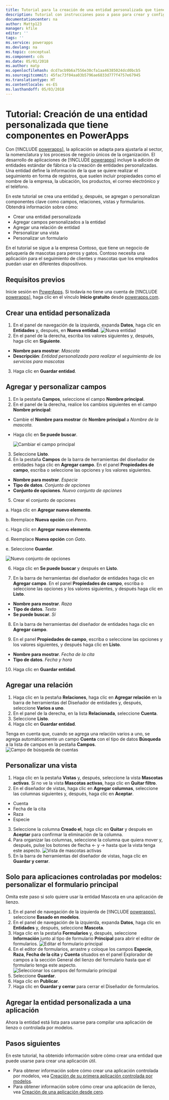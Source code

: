 ```yaml
---
title: Tutorial para la creación de una entidad personalizada que tiene componentes con PowerApps | Microsoft Docs
description: Tutorial con instrucciones paso a paso para crear y configurar una entidad para usar con una aplicación de PowerApps.
documentationcenter: na
author: Mattp123
manager: kfile
editor: ''
tags: ''
ms.service: powerapps
ms.devlang: na
ms.topic: conceptual
ms.component: cds
ms.date: 05/01/2018
ms.author: matp
ms.openlocfilehash: dcd7acb9b6a7556e30cfa1aa46385024dcd0bcb5
ms.sourcegitcommit: 45fac73f04aa03b5796ae6833d777f4757e67945
ms.translationtype: HT
ms.contentlocale: es-ES
ms.lasthandoff: 05/03/2018
---
```

# <a name="tutorial-create-a-custom-entity-that-has-components-in-powerapps"></a>Tutorial: Creación de una entidad personalizada que tiene componentes en PowerApps

Con [!INCLUDE [powerapps](../../includes/powerapps.md)], la aplicación se adapta para ajustarla al sector, la nomenclatura y los procesos de negocio únicos de la organización. El desarrollo de aplicaciones de [!INCLUDE [powerapps](../../includes/powerapps.md)] incluye la adición de entidades estándar de fábrica o la creación de entidades personalizadas. Una entidad define la información de la que se quiere realizar el seguimiento en forma de registros, que suelen incluir propiedades como el nombre de la empresa, la ubicación, los productos, el correo electrónico y el teléfono. 

En este tutorial se crea una entidad y, después, se agregan o personalizan componentes clave como campos, relaciones, vistas y formularios. Obtendrá información sobre cómo:

- Crear una entidad personalizada
- Agregar campos personalizados a la entidad
- Agregar una relación de entidad
- Personalizar una vista 
- Personalizar un formulario

En el tutorial se sigue a la empresa Contoso, que tiene un negocio de peluquería de mascotas para perros y gatos. Contoso necesita una aplicación para el seguimiento de clientes y mascotas que los empleados puedan usar en diferentes dispositivos.

## <a name="prerequisites"></a>Requisitos previos

Inicie sesión en [PowerApps](https://powerapps.microsoft.com/). Si todavía no tiene una cuenta de [!INCLUDE [powerapps](../../includes/powerapps.md)], haga clic en el vínculo **Inicio gratuito** desde [powerapps.com](https://web.powerapps.com).

## <a name="create-a-custom-entity"></a>Crear una entidad personalizada

1. En el panel de navegación de la izquierda, expanda **Datos**, haga clic en **Entidades** y, después, en **Nueva entidad**.
    ![Nueva entidad](media/create-custom-entity/create-new-entity.png)
2. En el panel de la derecha, escriba los valores siguientes y, después, haga clic en **Siguiente**.
  - **Nombre para mostrar**: *Mascota* 
  - **Descripción**: *Entidad personalizada para realizar el seguimiento de los servicios para mascotas*
3. Haga clic en **Guardar entidad**.

## <a name="add-and-customize-fields"></a>Agregar y personalizar campos
 
1. En la pestaña **Campos**, seleccione el campo **Nombre principal**.
2. En el panel de la derecha, realice los cambios siguientes en el campo **Nombre principal**: 
  - Cambie el **Nombre para mostrar** de **Nombre principal** a *Nombre de la mascota*.
  - Haga clic en **Se puede buscar**.  
  
    ![Cambiar el campo principal](media/create-custom-entity/primary-field.png)
3. Seleccione **Listo**.
4. En la pestaña **Campos** de la barra de herramientas del diseñador de entidades haga clic en **Agregar campo**. En el panel **Propiedades de campo**, escriba o seleccione las opciones y los valores siguientes.
  - **Nombre para mostrar**. *Especie*
  - **Tipo de datos**. *Conjunto de opciones*
  - **Conjunto de opciones**. *Nuevo conjunto de opciones*
5. Crear el conjunto de opciones

  a. Haga clic en **Agregar nuevo elemento**. 
  
  b. Reemplace **Nueva opción** con *Perro*. 
   
  c. Haga clic en **Agregar nuevo elemento**. 
    
  d.  Reemplace **Nueva opción** con *Gato*. 
    
  e. Seleccione **Guardar**. 

  ![Nuevo conjunto de opciones](media/create-custom-entity/optionset-add-items.png)

6. Haga clic en **Se puede buscar** y después en **Listo**.

7. En la barra de herramientas del diseñador de entidades haga clic en **Agregar campo**. En el panel **Propiedades de campo**, escriba o seleccione las opciones y los valores siguientes, y después haga clic en **Listo**.
  - **Nombre para mostrar**. *Raza*
  - **Tipo de datos**. *Texto*
  - **Se puede buscar**. *Sí*

8. En la barra de herramientas del diseñador de entidades haga clic en **Agregar campo**. 

9. En el panel **Propiedades de campo**, escriba o seleccione las opciones y los valores siguientes, y después haga clic en **Listo**. 
  - **Nombre para mostrar**. *Fecha de la cita*
  - **Tipo de datos**. *Fecha y hora*

10. Haga clic en **Guardar entidad**.

## <a name="add-a-relationship"></a>Agregar una relación

1. Haga clic en la pestaña **Relaciones**, haga clic en **Agregar relación** en la barra de herramientas del Diseñador de entidades y, después, seleccione **Varios a uno**. 
2. En el panel de la derecha, en la lista **Relacionada**, seleccione **Cuenta**.
3. Seleccione **Listo**.
4. Haga clic en **Guardar entidad**.

Tenga en cuenta que, cuando se agrega una relación varios a uno, se agrega automáticamente un campo **Cuenta** con el tipo de datos **Búsqueda** a la lista de campos en la pestaña **Campos**. ![Campo de búsqueda de cuentas](media/create-custom-entity/account-lookup-field.png)

## <a name="customize-a-view"></a>Personalizar una vista

1. Haga clic en la pestaña **Vistas** y, después, seleccione la vista **Mascotas activas**. Si no ve la vista **Mascotas activas**, haga clic en **Quitar filtro**.
2. En el diseñador de vistas, haga clic en **Agregar columnas**, seleccione las columnas siguientes y, después, haga clic en **Aceptar**.
  - Cuenta
  - Fecha de la cita 
  - Raza 
  - Especie
3. Seleccione la columna **Creado el**, haga clic en **Quitar** y después en **Aceptar** para confirmar la eliminación de la columna.
4. Para organizar las columnas, seleccione la columna que quiera mover y, después, pulse los botones de flecha <- y -> hasta que la vista tenga este aspecto.
    ![Vista de mascotas activas](media/create-custom-entity/active-pets-view.png)
5. En la barra de herramientas del diseñador de vistas, haga clic en **Guardar y cerrar**.  

## <a name="model-driven-apps-only-customize-the-main-form"></a>Solo para aplicaciones controladas por modelos: personalizar el formulario principal

Omita este paso si solo quiere usar la entidad Mascota en una aplicación de lienzo. 

1. En el panel de navegación de la izquierda de [!INCLUDE [powerapps](../../includes/powerapps.md)], seleccione **Basado en modelos**.
2. En el panel de navegación de la izquierda, expanda **Datos**, haga clic en **Entidades** y, después, seleccione **Mascota**.
3. Haga clic en la pestaña **Formularios** y, después, seleccione **Información** junto al tipo de formulario **Principal** para abrir el editor de formularios.
    ![Editar el formulario principal](media/create-custom-entity/main-form-edit.png)
4. En el editor de formularios, arrastre y coloque los campos **Especie**, **Raza**, **Fecha de la cita** y **Cuenta** situados en el panel Explorador de campos a la sección General del lienzo del formulario hasta que el formulario tenga este aspecto.
    ![Seleccionar los campos del formulario principal](media/create-custom-entity/main-form-edit2.png) 
5. Seleccione **Guardar**.
6. Haga clic en **Publicar**.
7. Haga clic en **Guardar y cerrar** para cerrar el Diseñador de formularios.

## <a name="add-the-custom-entity-to-an-app"></a>Agregar la entidad personalizada a una aplicación

Ahora la entidad está lista para usarse para compilar una aplicación de lienzo o controlada por modelos. 

## <a name="next-steps"></a>Pasos siguientes

En este tutorial, ha obtenido información sobre cómo crear una entidad que puede usarse para crear una aplicación útil. 
- Para obtener información sobre cómo crear una aplicación controlada por modelos, vea [Creación de su primera aplicación controlada por modelos](../model-driven-apps/build-first-model-driven-app.md).
- Para obtener información sobre cómo crear una aplicación de lienzo, vea [Creación de una aplicación desde cero](../canvas-apps/get-started-create-from-blank.md).
